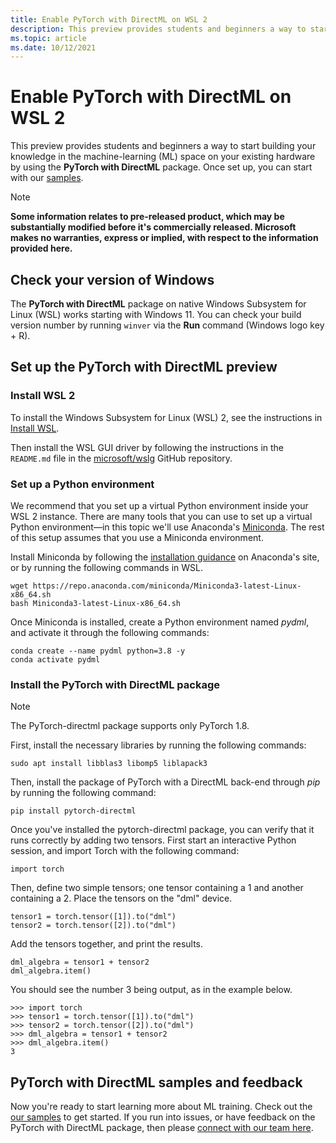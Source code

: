 ```yaml
---
title: Enable PyTorch with DirectML on WSL 2
description: This preview provides students and beginners a way to start building your knowledge in the machine-learning (ML) space on your existing hardware by using the **PyTorch with DirectML** package.
ms.topic: article
ms.date: 10/12/2021
---
```


# Enable PyTorch with DirectML on WSL 2

This preview provides students and beginners a way to start building your knowledge in the machine-learning (ML) space on your existing hardware by using the **PyTorch with DirectML** package. Once set up, you can start with our [samples](https://github.com/microsoft/DirectML/tree/master/PyTorch).

> [!NOTE]
> **Some information relates to pre-released product, which may be substantially modified before it's commercially released. Microsoft makes no warranties, express or implied, with respect to the information provided here.**

## Check your version of Windows 

The **PyTorch with DirectML** package on native Windows Subsystem for Linux (WSL) works starting with Windows 11. You can check your build version number by running `winver` via the **Run** command (Windows logo key + R).

## Set up the PyTorch with DirectML preview

### Install WSL 2

To install the Windows Subsystem for Linux (WSL) 2, see the instructions in [Install WSL](/windows/wsl/install).

Then install the WSL GUI driver by following the instructions in the `README.md` file in the [microsoft/wslg](https://github.com/microsoft/wslg) GitHub repository.

### Set up a Python environment 

We recommend that you set up a virtual Python environment inside your WSL 2 instance. There are many tools that you can use to set up a virtual Python environment&mdash;in this topic we'll use Anaconda's [Miniconda](https://docs.conda.io/en/latest/miniconda.html). The rest of this setup assumes that you use a Miniconda environment.

Install Miniconda by following the [installation guidance](https://conda.io/projects/conda/en/latest/user-guide/install/index.html) on Anaconda's site, or by running the following commands in WSL.

```
wget https://repo.anaconda.com/miniconda/Miniconda3-latest-Linux-x86_64.sh 
bash Miniconda3-latest-Linux-x86_64.sh
```

Once Miniconda is installed, create a Python environment named *pydml*, and activate it through the following commands:

```
conda create --name pydml python=3.8 -y
conda activate pydml
```

### Install the PyTorch with DirectML package 

> [!NOTE]
> The PyTorch-directml package supports only PyTorch 1.8.

First, install the necessary libraries by running the following commands:

```
sudo apt install libblas3 libomp5 liblapack3
```

Then, install the package of PyTorch with a DirectML back-end through *pip* by running the following command:

```
pip install pytorch-directml
```

Once you've installed the pytorch-directml package, you can verify that it runs correctly by adding two tensors. First start an interactive Python session, and import Torch with the following command:

```
import torch
```

Then, define two simple tensors; one tensor containing a 1 and another containing a 2. Place the tensors on the "dml" device.

```
tensor1 = torch.tensor([1]).to("dml")
tensor2 = torch.tensor([2]).to("dml")
```

Add the tensors together, and print the results.

```
dml_algebra = tensor1 + tensor2
dml_algebra.item()
```

You should see the number 3 being output, as in the example below.

```
>>> import torch
>>> tensor1 = torch.tensor([1]).to("dml")
>>> tensor2 = torch.tensor([2]).to("dml")
>>> dml_algebra = tensor1 + tensor2
>>> dml_algebra.item()
3
```  

## PyTorch with DirectML samples and feedback 

Now you're ready to start learning more about ML training. Check out the [our samples](https://github.com/microsoft/DirectML/tree/master/PyTorch) to get started. If you run into issues, or have feedback on the PyTorch with DirectML package, then please [connect with our team here](https://github.com/microsoft/DirectML/issues).
